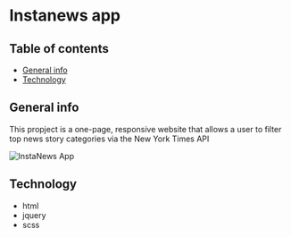 # Instanews app

## Table of contents
* [General info](#general-info)
* [Technology](#technology)

## General info
This propject is a one-page, responsive website that allows a user to filter top news story categories via the New York Times API

![InstaNews App](https://user-images.githubusercontent.com/42310122/70943200-28397180-2005-11ea-8e9f-84531bfe30a6.png)


## Technology
- html
- jquery
- scss